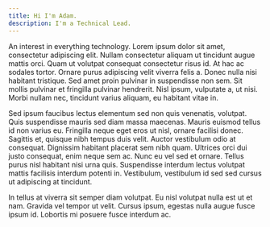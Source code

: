 ```yaml
---
title: Hi I'm Adam.
description: I'm a Technical Lead.
---
```


An interest in everything technology. Lorem ipsum dolor sit amet, consectetur adipiscing elit. Nullam consectetur aliquam ut tincidunt augue mattis orci. Quam ut volutpat consequat consectetur risus id. At hac ac sodales tortor. Ornare purus adipiscing velit viverra felis a. Donec nulla nisi habitant tristique. Sed amet proin pulvinar in suspendisse non sem. Sit mollis pulvinar et fringilla pulvinar hendrerit. Nisl ipsum, vulputate a, ut nisi. Morbi nullam nec, tincidunt varius aliquam, eu habitant vitae in.


Sed ipsum faucibus lectus elementum sed non quis venenatis, volutpat. Quis suspendisse mauris sed diam massa maecenas. Mauris euismod tellus id non varius eu. Fringilla neque eget eros ut nisl, ornare facilisi donec. Sagittis et, quisque nibh tempus duis velit. Auctor vestibulum odio at consequat. Dignissim habitant placerat sem nibh quam. Ultrices orci dui justo consequat, enim neque sem ac. Nunc eu vel sed et ornare. Tellus purus nisl habitant nisi urna quis. Suspendisse interdum lectus volutpat mattis facilisis interdum potenti in. Vestibulum, vestibulum id sed sed cursus ut adipiscing at tincidunt.

In tellus at viverra sit semper diam volutpat. Eu nisl volutpat nulla est ut et nam. Gravida vel tempor ut velit. Cursus ipsum, egestas nulla augue fusce ipsum id. Lobortis mi posuere fusce interdum ac.